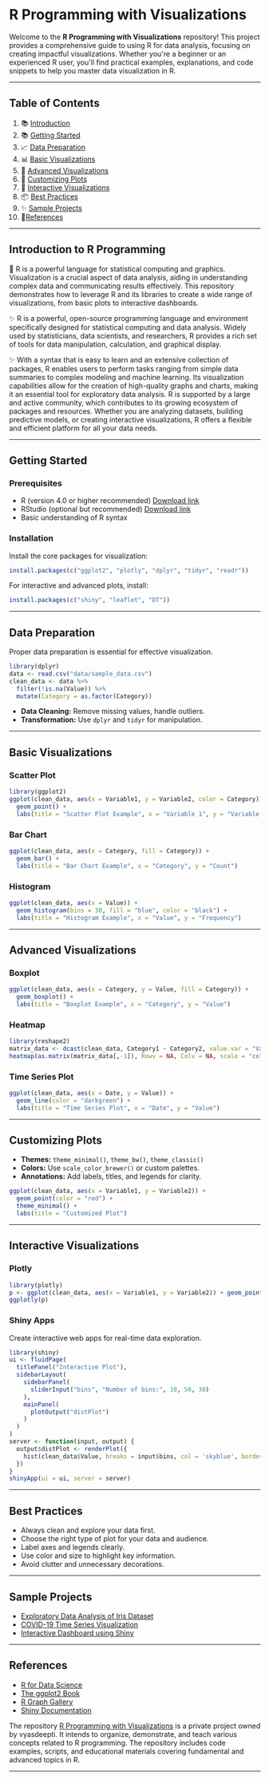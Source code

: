 # R Programming with Visualizations

Welcome to the **R Programming with Visualizations** repository! 
This project provides a comprehensive guide to using R for data analysis, focusing on creating impactful visualizations. Whether you're a beginner or an experienced R user, you'll find practical examples, explanations, and code snippets to help you master data visualization in R.

---

## Table of Contents

1. 📚 [Introduction](#introduction)
2. 📚 [Getting Started](#getting-started)
3. 📈 [Data Preparation](#data-preparation)
4. 📊 [Basic Visualizations](#basic-visualizations)
5. 🎨 [Advanced Visualizations](#advanced-visualizations)
6. 🧩 [Customizing Plots](#customizing-plots)
7. 🎨 [Interactive Visualizations](#interactive-visualizations)
8. 📦 [Best Practices](#best-practices)
9. ✨ [Sample Projects](#sample-projects)
10. 🔗[References](#references)
    

---

## Introduction to R Programming

🚀 R is a powerful language for statistical computing and graphics. Visualization is a crucial aspect of data analysis, aiding in understanding complex data and communicating results effectively. This repository demonstrates how to leverage R and its libraries to create a wide range of visualizations, from basic plots to interactive dashboards.

✨ R is a powerful, open-source programming language and environment specifically designed for statistical computing and data analysis. Widely used by statisticians, data scientists, and researchers, R provides a rich set of tools for data manipulation, calculation, and graphical display.

✨ With a syntax that is easy to learn and an extensive collection of packages, R enables users to perform tasks ranging from simple data summaries to complex modeling and machine learning. Its visualization capabilities allow for the creation of high-quality graphs and charts, making it an essential tool for exploratory data analysis. R is supported by a large and active community, which contributes to its growing ecosystem of packages and resources. Whether you are analyzing datasets, building predictive models, or creating interactive visualizations, R offers a flexible and efficient platform for all your data needs.

---


## Getting Started

### Prerequisites

- R (version 4.0 or higher recommended) [Download link](https://www.r-project.org/)
- RStudio (optional but recommended) [Download link](https://posit.co/download/rstudio-desktop/)
- Basic understanding of R syntax

### Installation

Install the core packages for visualization:

```r
install.packages(c("ggplot2", "plotly", "dplyr", "tidyr", "readr"))
```

For interactive and advanced plots, install:

```r
install.packages(c("shiny", "leaflet", "DT"))
```

---

## Data Preparation

Proper data preparation is essential for effective visualization.

```r
library(dplyr)
data <- read.csv("data/sample_data.csv")
clean_data <- data %>%
  filter(!is.na(Value)) %>%
  mutate(Category = as.factor(Category))
```

- **Data Cleaning:** Remove missing values, handle outliers.
- **Transformation:** Use `dplyr` and `tidyr` for manipulation.

---

## Basic Visualizations

### Scatter Plot

```r
library(ggplot2)
ggplot(clean_data, aes(x = Variable1, y = Variable2, color = Category)) +
  geom_point() +
  labs(title = "Scatter Plot Example", x = "Variable 1", y = "Variable 2")
```

### Bar Chart

```r
ggplot(clean_data, aes(x = Category, fill = Category)) +
  geom_bar() +
  labs(title = "Bar Chart Example", x = "Category", y = "Count")
```

### Histogram

```r
ggplot(clean_data, aes(x = Value)) +
  geom_histogram(bins = 30, fill = "blue", color = "black") +
  labs(title = "Histogram Example", x = "Value", y = "Frequency")
```

---

## Advanced Visualizations

### Boxplot

```r
ggplot(clean_data, aes(x = Category, y = Value, fill = Category)) +
  geom_boxplot() +
  labs(title = "Boxplot Example", x = "Category", y = "Value")
```

### Heatmap

```r
library(reshape2)
matrix_data <- dcast(clean_data, Category1 ~ Category2, value.var = "Value")
heatmap(as.matrix(matrix_data[,-1]), Rowv = NA, Colv = NA, scale = "column")
```

### Time Series Plot

```r
ggplot(clean_data, aes(x = Date, y = Value)) +
  geom_line(color = "darkgreen") +
  labs(title = "Time Series Plot", x = "Date", y = "Value")
```

---

## Customizing Plots

- **Themes:** `theme_minimal()`, `theme_bw()`, `theme_classic()`
- **Colors:** Use `scale_color_brewer()` or custom palettes.
- **Annotations:** Add labels, titles, and legends for clarity.

```r
ggplot(clean_data, aes(x = Variable1, y = Variable2)) +
  geom_point(color = "red") +
  theme_minimal() +
  labs(title = "Customized Plot")
```

---

## Interactive Visualizations

### Plotly

```r
library(plotly)
p <- ggplot(clean_data, aes(x = Variable1, y = Variable2)) + geom_point()
ggplotly(p)
```

### Shiny Apps

Create interactive web apps for real-time data exploration.

```r
library(shiny)
ui <- fluidPage(
  titlePanel("Interactive Plot"),
  sidebarLayout(
    sidebarPanel(
      sliderInput("bins", "Number of bins:", 10, 50, 30)
    ),
    mainPanel(
      plotOutput("distPlot")
    )
  )
)
server <- function(input, output) {
  output$distPlot <- renderPlot({
    hist(clean_data$Value, breaks = input$bins, col = 'skyblue', border = 'white')
  })
}
shinyApp(ui = ui, server = server)
```

---

## Best Practices

- Always clean and explore your data first.
- Choose the right type of plot for your data and audience.
- Label axes and legends clearly.
- Use color and size to highlight key information.
- Avoid clutter and unnecessary decorations.

---

## Sample Projects

- [Exploratory Data Analysis of Iris Dataset](projects/iris_eda.Rmd)
- [COVID-19 Time Series Visualization](projects/covid19_timeseries.Rmd)
- [Interactive Dashboard using Shiny](projects/shiny_dashboard.R)

---

## References

- [R for Data Science](https://r4ds.had.co.nz/)
- [The ggplot2 Book](https://ggplot2-book.org/)
- [R Graph Gallery](https://www.r-graph-gallery.com/)
- [Shiny Documentation](https://shiny.rstudio.com/)



The repository [R Programming with Visualizations](https://github.com/vyasdeepti/R_Programming_Concepts) is a private project owned by vyasdeepti.
It intends to organize, demonstrate, and teach various concepts related to R programming. The repository includes code examples, scripts, and educational materials covering fundamental and advanced topics in R.

---
